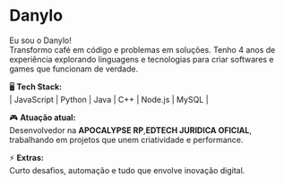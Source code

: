 # Danylo
Eu sou o Danylo!  
Transformo café em código e problemas em soluções. Tenho 4 anos de experiência explorando linguagens e tecnologias para criar softwares e games que funcionam de verdade.

🖥️ **Tech Stack:**  
| JavaScript | Python | Java | C++ | Node.js | MySQL |

🎮 **Atuação atual:**  
Desenvolvedor na **APOCALYPSE RP**,**EDTECH JURIDICA OFICIAL**, trabalhando em projetos que unem criatividade e performance.

⚡ **Extras:**  
Curto desafios, automação e tudo que envolve inovação digital.
